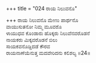+++
title = "024 ರಾಯ ನಿಲುವನೊ"

+++
ರಾಯ ನಿಲುವನೊ ಮೇಣು ಪಾರ್ಥನೊ  
ವಾಯುಸುತನೋ ನಿಮ್ಮ ಮೂವರೊ  
ಳಾಯುಧವ ಕೊಂಡಾರು ಹೊಕ್ಕರು ನಿಲುವೆನವರೊಡನೆ  
ನಾಯಕರು ಮಿಕ್ಕವರೊಡನೆ ಬಿಲು  
ಸಾಯಕವನೊಡ್ಡಿದಡೆ ಕೌರವ  
ರಾಯನಾಣೆಯೆನುತ್ತ ಮದವೇರಿದನು ಕಲಿಶಲ್ಯ     ॥24॥